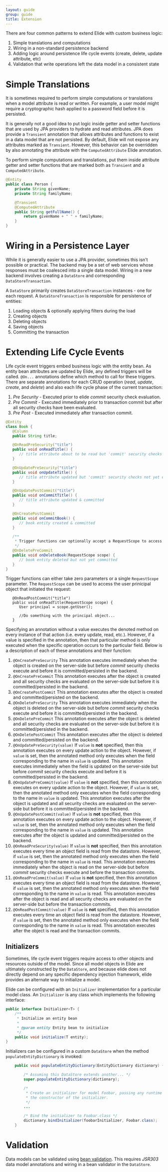 ```yaml
---
layout: guide
group: guide
title: Extension
---
```

There are four common patterns to extend Elide with custom business logic:

1. Simple translations and computations
1. Wiring in a non-standard persistence backend
1. Adding logic around persistence life cycle events (create, delete, update attribute, etc)
1. Validation that write operations left the data model in a consistent state

# Simple Translations
It is sometimes required to perform simple computations or translations when a model attribute is read or written.
For example, a user model might require a cryptographic hash applied to a password field before it is persisted.

It is generally not a good idea to put logic inside getter and setter functions that are used by JPA providers to
hydrate and read attributes.  JPA does provide a `Transient` annotation that allows attributes and functions to exist
in a data model that are not persisted.  By default, Elide will not expose any attributes marked as `Transient`.
However, this behavior can be overridden by also annotating the attribute with the `ComputedAttribute` Elide annotation.

To perform simple computations and translations, put them inside attribute getter and setter functions that are marked
both as `Transient` and a `ComputedAttribute`.

```java
@Entity
public class Person {
    private String givenName;
    private String familyName;

    @Transient
    @ComputedAttribute
    public String getFullName() {
        return givenName + " " + familyName;
    }
}
```

# Wiring in a Persistence Layer

While it is generally easier to use a JPA provider, sometimes this isn't possible or practical.  The backend may be a set
of web services whose responses must be coalesced into a single data model.  Wiring in a new backend involves creating a `DataStore`
and corresponding `DataStoreTransaction`.

A `DataStore` primarily creates `DataStoreTransaction` instances - one for each request.
A `DataStoreTransaction` is responsible for persistence of entities:

1. Loading objects & optionally applying filters during the load
1. Creating objects
1. Deleting objects
1. Saving objects
1. Committing the transaction

# Extending Life Cycle Events

Life cycle event triggers embed business logic with the entity bean. As entity bean attributes are updated by Elide, any defined triggers will be called.  `@On...` annotations define which method to call for these triggers.
There are separate annotations for each CRUD operation (_read_, _update_, _create_, and _delete_) and also each life cycle phase of the current transaction:

1. *Pre Security* - Executed prior to elide _commit_ security check evaluation.
1. *Pre Commit* - Executed immediately prior to transaction commit but after all security checks have been evaluated.
1. *Pre Post* - Executed immediately after transaction commit.

```java
@Entity
class Book {
   @Column
   public String title;

   @OnReadPreSecurity("title")
   public void onReadTitle() {
      // title attribute about to be read but 'commit' security checks not yet executed.
   }

   @OnUpdatePreSecurity("title")
   public void onUpdateTitle() {
      // title attribute updated but 'commit' security checks not yet executed.
   }

   @OnUpdatePostCommit("title")
   public void onCommitTitle() {
      // title attribute updated & committed
   }

   @OnCreatePostCommit
   public void onCommitBook() {
      // book entity created & committed
   }

   /**
    * Trigger functions can optionally accept a RequestScope to access the user principal.
    */
   @OnDeletePreCommit
   public void onDeleteBook(RequestScope scope) {
      // book entity deleted but not yet committed
   }
}
```

Trigger functions can either take zero parameters or a single `RequestScope` parameter.  The `RequestScope` can be used to access the user prinicipal object that initiated the
request:

```
   @OnReadPostCommit("title")
   public void onReadTitle(RequestScope scope) {
      User principal = scope.getUser();
 
      //Do something with the principal object...
   }

```

Specifying an annotation without a value executes the denoted method on every instance of that action (i.e. every update, read, etc.). However, if a value is specified in the annotation, then that particular method is only executed when the specific operation occurs to the particular field. Below is a description of each of these annotations and their function:

1. `@OnCreatePreSecurity` This annotation executes immediately when the object is created on the server-side but before _commit_ security checks execute and before it is committed/persisted in the backend.
1. `@OnCreatePreCommit` This annotation executes after the object is created and all security checks are evaluated on the server-side but before it is committed/persisted in the backend.
1. `@OnCreatePostCommit` This annotation executes after the object is created and committed/persisted on the backend.
1. `@OnDeletePreSecurity` This annotation executes immediately when the object is deleted on the server-side but before _commit_ security checks execute and before it is committed/persisted in the backend.
1. `@OnDeletePreCommit` This annotation executes after the object is deleted and all security checks are evaluated on the server-side but before it is committed/persisted in the backend.
1. `@OnDeletePostCommit` This annotation executes after the object is deleted and committed/persisted on the backend.
1. `@OnUpdatePreSecurity(value)` If `value` is **not** specified, then this annotation executes on every update action to the object. However, if `value` is set, then the annotated method only executes when the field corresponding to the name in `value` is updated.  This annotation executes immediately when the field is updated on the server-side but before _commit_ security checks execute and before it is committed/persisted in the backend.
1. `@OnUpdatePreCommit(value)` If `value` is **not** specified, then this annotation executes on every update action to the object. However, if `value` is set, then the annotated method only executes when the field corresponding to the name in `value` is updated. This annotation executes after the object is updated and all security checks are evaluated on the server-side but before it is committed/persisted in the backend.
1. `@OnUpdatePostCommit(value)` If `value` is **not** specified, then this annotation executes on every update action to the object. However, if `value` is set, then the annotated method only executes when the field corresponding to the name in `value` is updated.  This annotation executes after the object is updated and committed/persisted on the backend.
1. `@OnReadPreSecurity(value)` If `value` is **not** specified, then this annotation executes every time an object field is read from the datastore. However, if `value` is set, then the annotated method only executes when the field corresponding to the name in `value` is read.  This annotation executes immediately when the object is read on the server-side but before _commit_ security checks execute and before the transaction commits.
1. `@OnReadPreCommit(value)` If `value` is **not** specified, then this annotation executes every time an object field is read from the datastore. However, if `value` is set, then the annotated method only executes when the field corresponding to the name in `value` is read.  This annotation executes after the object is read and all security checks are evaluated on the server-side but before the transaction commits.
1. `@OnReadPostCommit(value)` If `value` is **not** specified, then this annotation executes every time an object field is read from the datastore. However, if `value` is set, then the annotated method only executes when the field corresponding to the name in `value` is read.  This annotation executes after the object is read and the transaction commits.

## Initializers

Sometimes, life cycle event triggers require access to other objects and resources outside of the model.  Since all model objects in Elide are ultimately constructed by the `DataStore`, and because elide does not directly depend on any specific dependency injection framework, elide provides an alternate way to initialize a model.

Elide can be configured with an `Initializer` implementation for a particular model class.  An `Initializer` is any class which implements the following interface:

```java
public interface Initializer<T> {
    /**
     * Initialize an entity bean
     *
     * @param entity Entity bean to initialize
     */
    public void initialize(T entity);
}
```

Initializers can be configured in a custom `DataStore` when the method `populateEntityDictionary` is invoked:

```java
    public void populateEntityDictionary(EntityDictionary dictionary) {

        /* Assuming this DataStore extends another... */
        super.populateEntityDictionary(dictionary);

        /*
         * Create an initializer for model Foobar, passing any runtime configuration to
         * the constructor of the initializer.
         */
        ...

        /* Bind the initializer to Foobar.class */
        dictionary.bindInitializer(foobarInitializer, Foobar.class);
    }
```

# Validation

Data models can be validated using [bean validation](http://beanvalidation.org/1.0/spec/).  This requires
*JSR303* data model annotations and wiring in a bean validator in the `DataStore`.
